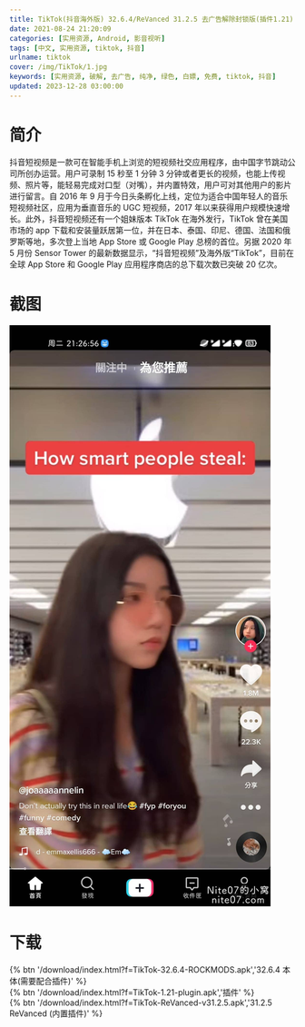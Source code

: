 ```yaml
---
title: TikTok(抖音海外版) 32.6.4/ReVanced 31.2.5 去广告解除封锁版(插件1.21)
date: 2021-08-24 21:20:09
categories: [实用资源, Android, 影音视听]
tags: [中文, 实用资源, tiktok, 抖音]
urlname: tiktok
cover: /img/TikTok/1.jpg
keywords: [实用资源, 破解, 去广告, 纯净, 绿色, 白嫖, 免费, tiktok, 抖音]
updated: 2023-12-28 03:00:00
---
```


# 简介

抖音短视频是一款可在智能手机上浏览的短视频社交应用程序，由中国字节跳动公司所创办运营。用户可录制 15 秒至 1 分钟 3 分钟或者更长的视频，也能上传视频、照片等，能轻易完成对口型（对嘴），并内置特效，用户可对其他用户的影片进行留言。自 2016 年 9 月于今日头条孵化上线，定位为适合中国年轻人的音乐短视频社区，应用为垂直音乐的 UGC 短视频，2017 年以来获得用户规模快速增长。此外，抖音短视频还有一个姐妹版本 TikTok 在海外发行，TikTok 曾在美国市场的 app 下载和安装量跃居第一位，并在日本、泰国、印尼、德国、法国和俄罗斯等地，多次登上当地 App Store 或 Google Play 总榜的首位。另据 2020 年 5 月份 Sensor Tower 的最新数据显示，“抖音短视频”及海外版“TikTok”，目前在全球 App Store 和 Google Play 应用程序商店的总下载次数已突破 20 亿次。

# 截图

![](/img/TikTok/2.jpg)

# 下载

{% btn '/download/index.html?f=TikTok-32.6.4-ROCKMODS.apk','32.6.4 本体(需要配合插件)' %}
<br>
{% btn '/download/index.html?f=TikTok-1.21-plugin.apk','插件' %}
<br>
{% btn '/download/index.html?f=TikTok-ReVanced-v31.2.5.apk','31.2.5 ReVanced (内置插件)' %}
